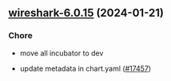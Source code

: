 

## [wireshark-6.0.15](https://github.com/truecharts/charts/compare/wireshark-6.0.14...wireshark-6.0.15) (2024-01-21)

### Chore



- move all incubator to dev

- update metadata in chart.yaml ([#17457](https://github.com/truecharts/charts/issues/17457))